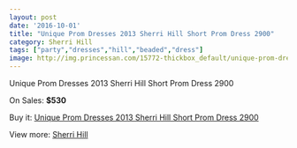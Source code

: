```yaml
---
layout: post
date: '2016-10-01'
title: "Unique Prom Dresses 2013 Sherri Hill Short Prom Dress 2900"
category: Sherri Hill
tags: ["party","dresses","hill","beaded","dress"]
image: http://img.princessan.com/15772-thickbox_default/unique-prom-dresses-2013-sherri-hill-short-prom-dress-2900.jpg
---
```

Unique Prom Dresses 2013 Sherri Hill Short Prom Dress 2900

On Sales: **$530**
<a href="https://www.princessan.com/en/sherri-hill/7366-unique-prom-dresses-2013-sherri-hill-short-prom-dress-2900.html"><amp-img layout="responsive" width="600" height="600" src="//img.princessan.com/15772-thickbox_default/unique-prom-dresses-2013-sherri-hill-short-prom-dress-2900.jpg" alt="Unique Prom Dresses 2013 Sherri Hill Short Prom Dress 2900 0" /></a>
<a href="https://www.princessan.com/en/sherri-hill/7366-unique-prom-dresses-2013-sherri-hill-short-prom-dress-2900.html"><amp-img layout="responsive" width="600" height="600" src="//img.princessan.com/15773-thickbox_default/unique-prom-dresses-2013-sherri-hill-short-prom-dress-2900.jpg" alt="Unique Prom Dresses 2013 Sherri Hill Short Prom Dress 2900 1" /></a>
<a href="https://www.princessan.com/en/sherri-hill/7366-unique-prom-dresses-2013-sherri-hill-short-prom-dress-2900.html"><amp-img layout="responsive" width="600" height="600" src="//img.princessan.com/15774-thickbox_default/unique-prom-dresses-2013-sherri-hill-short-prom-dress-2900.jpg" alt="Unique Prom Dresses 2013 Sherri Hill Short Prom Dress 2900 2" /></a>
<a href="https://www.princessan.com/en/sherri-hill/7366-unique-prom-dresses-2013-sherri-hill-short-prom-dress-2900.html"><amp-img layout="responsive" width="600" height="600" src="//img.princessan.com/15775-thickbox_default/unique-prom-dresses-2013-sherri-hill-short-prom-dress-2900.jpg" alt="Unique Prom Dresses 2013 Sherri Hill Short Prom Dress 2900 3" /></a>

Buy it: [Unique Prom Dresses 2013 Sherri Hill Short Prom Dress 2900](https://www.princessan.com/en/sherri-hill/7366-unique-prom-dresses-2013-sherri-hill-short-prom-dress-2900.html "Unique Prom Dresses 2013 Sherri Hill Short Prom Dress 2900")

View more: [Sherri Hill](https://www.princessan.com/en/57-sherri-hill "Sherri Hill")